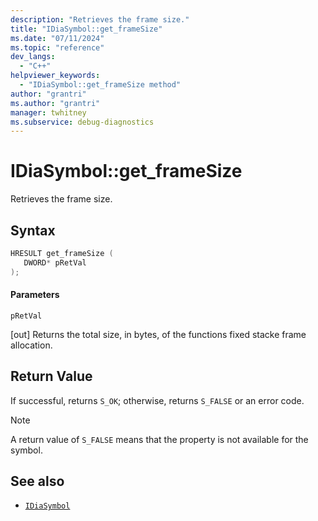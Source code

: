 ```yaml
---
description: "Retrieves the frame size."
title: "IDiaSymbol::get_frameSize"
ms.date: "07/11/2024"
ms.topic: "reference"
dev_langs:
  - "C++"
helpviewer_keywords:
  - "IDiaSymbol::get_frameSize method"
author: "grantri"
ms.author: "grantri"
manager: twhitney
ms.subservice: debug-diagnostics
---
```

# IDiaSymbol::get_frameSize

Retrieves the frame size.

## Syntax

```C++
HRESULT get_frameSize ( 
   DWORD* pRetVal
);
```

#### Parameters

 `pRetVal`

[out] Returns the total size, in bytes, of the functions fixed stacke frame allocation.

## Return Value

 If successful, returns `S_OK`; otherwise, returns `S_FALSE` or an error code.

> [!NOTE]
> A return value of `S_FALSE` means that the property is not available for the symbol.

## See also

- [`IDiaSymbol`](../../debugger/debug-interface-access/idiasymbol.md)
